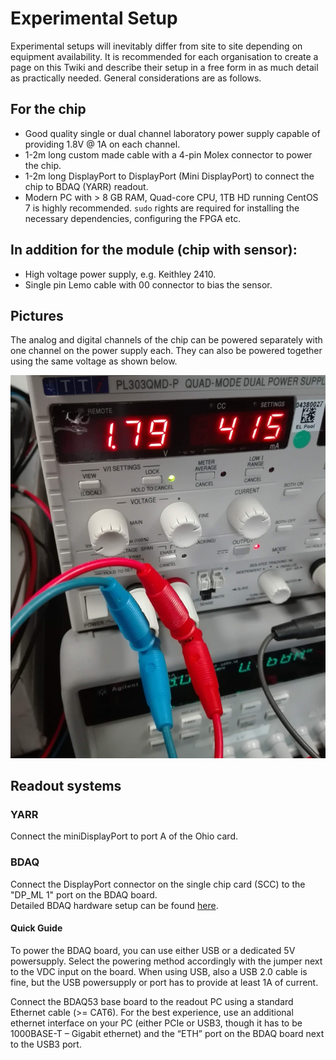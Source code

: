 Experimental Setup
==================

Experimental setups will inevitably differ from site to site depending
on equipment availability. It is recommended for each organisation to
create a page on this Twiki and describe their setup in a free form in
as much detail as practically needed. General considerations are as
follows.

## For the chip

-   Good quality single or dual channel laboratory power supply capable
    of providing 1.8V @ 1A on each channel.
-   1-2m long custom made cable with a 4-pin Molex connector to power
    the chip.
-   1-2m long DisplayPort to DisplayPort (Mini DisplayPort) to
    connect the chip to BDAQ (YARR) readout.
-   Modern PC with &gt; 8 GB RAM, Quad-core CPU, 1TB HD running CentOS 7
    is highly recommended. ```sudo``` rights are required for installing the necessary dependencies, configuring the FPGA etc.

## In addition for the module (chip with sensor):

-   High voltage power supply, e.g. Keithley 2410.
-   Single pin Lemo cable with 00 connector to bias the sensor.

## Pictures

The analog and digital channels of the chip can be powered separately with one channel on the power supply each. They can also be powered together using the same voltage as shown below.

![LV](images/powerAD.jpg)


## Readout systems

### YARR
Connect the miniDisplayPort to port A of the Ohio card.

### BDAQ

Connect the DisplayPort connector on the single chip card (SCC) to the "DP_ML 1" port on the BDAQ board.  
Detailed BDAQ hardware setup can be found [here](https://gitlab.cern.ch/silab/bdaq53/wikis/home#hardware-setup).

#### Quick Guide

To power the BDAQ board, you can use either USB or a dedicated 5V powersupply.
Select the powering method accordingly with the jumper next to the VDC input on the board.
When using USB, also a USB 2.0 cable is fine, but the USB powersupply or port has to provide at least 1A of current.

Connect the BDAQ53 base board to the readout PC using a standard Ethernet cable (>= CAT6). For the best experience,
use an additional ethernet interface on your PC (either PCIe or USB3, though it has to be 1000BASE-T – Gigabit ethernet) and the “ETH” port on the BDAQ board next to the USB3 port.
